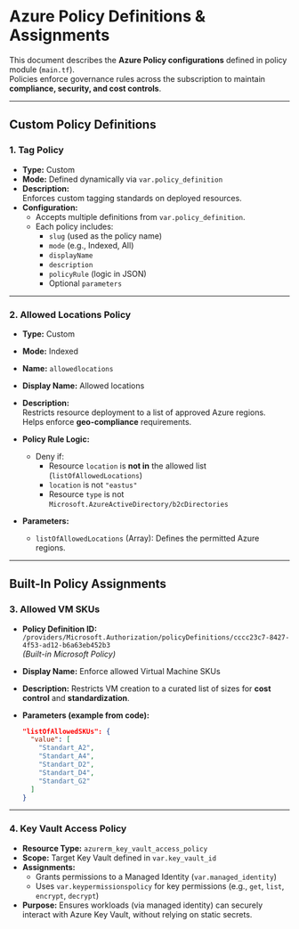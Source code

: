 # Azure Policy Definitions & Assignments

This document describes the **Azure Policy configurations** defined in policy module (`main.tf`).  
Policies enforce governance rules across the subscription to maintain **compliance, security, and cost controls**.

---

## Custom Policy Definitions

### 1. **Tag Policy**
- **Type:** Custom  
- **Mode:** Defined dynamically via `var.policy_definition`  
- **Description:**  
  Enforces custom tagging standards on deployed resources.  
- **Configuration:**  
  - Accepts multiple definitions from `var.policy_definition`.  
  - Each policy includes:
    - `slug` (used as the policy name)  
    - `mode` (e.g., Indexed, All)  
    - `displayName`  
    - `description`  
    - `policyRule` (logic in JSON)  
    - Optional `parameters`

---

### 2. **Allowed Locations Policy**
- **Type:** Custom  
- **Mode:** Indexed  
- **Name:** `allowedlocations`  
- **Display Name:** Allowed locations  
- **Description:**  
  Restricts resource deployment to a list of approved Azure regions.  
  Helps enforce **geo-compliance** requirements.  

- **Policy Rule Logic:**  
  - Deny if:
    - Resource `location` is **not in** the allowed list (`listOfAllowedLocations`)  
    - `location` is not `"eastus"`  
    - Resource `type` is not `Microsoft.AzureActiveDirectory/b2cDirectories`  

- **Parameters:**  
  - `listOfAllowedLocations` (Array): Defines the permitted Azure regions.

---

## Built-In Policy Assignments

### 3. **Allowed VM SKUs**
- **Policy Definition ID:**  
  `/providers/Microsoft.Authorization/policyDefinitions/cccc23c7-8427-4f53-ad12-b6a63eb452b3`  
  *(Built-in Microsoft Policy)*

- **Display Name:** Enforce allowed Virtual Machine SKUs  
- **Description:** Restricts VM creation to a curated list of sizes for **cost control** and **standardization**.  
- **Parameters (example from code):**  
  ```json
  "listOfAllowedSKUs": {
    "value": [
      "Standart_A2",
      "Standart_A4",
      "Standart_D2",
      "Standart_D4",
      "Standart_G2"
    ]
  }

---

### 4. **Key Vault Access Policy**
- **Resource Type:** `azurerm_key_vault_access_policy`  
- **Scope:** Target Key Vault defined in `var.key_vault_id`  
- **Assignments:** 
  - Grants permissions to a Managed Identity (`var.managed_identity`)
  - Uses `var.keypermissionspolicy` for key permissions (e.g., `get`, `list`, `encrypt`, `decrypt`)
- **Purpose:** Ensures workloads (via managed identity) can securely interact with Azure Key Vault, without relying on static secrets. 
